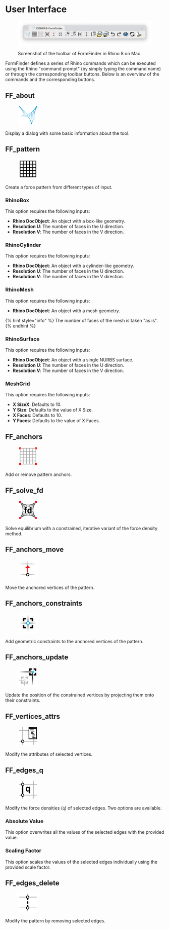 # User Interface

<figure><img src="../.gitbook/assets/FormFinder_toolbar.png" alt="FormFinder toolbar"><figcaption><p>Screenshot of the toolbar of FormFinder in Rhino 8 on Mac.</p></figcaption></figure>

FormFinder defines a series of Rhino commands which can be executed using the Rhino "command prompt" (by simply typing the command name) or through the corresponding toolbar buttons. Below is an overview of the commands and the corresponding buttons.

## FF\_about

<div align="left" data-full-width="false">

<figure><img src="../../resources/FF_toolbar_buttons/1_FF.svg" alt="" width="64"><figcaption></figcaption></figure>

</div>

Display a dialog with some basic information about the tool.

## FF\_pattern

<div align="left" data-full-width="false">

<figure><img src="../../resources/FF_toolbar_buttons/6_FF_pattern.svg" alt="" width="64"><figcaption></figcaption></figure>

</div>

Create a force pattern from different types of input.

### RhinoBox

This option requires the following inputs:

* **Rhino DocObject**: An object with a box-like geometry.
* **Resolution U**: The number of faces in the U direction.
* **Resolution V**: The number of faces in the V direction.

### RhinoCylinder

This option requires the following inputs:

* **Rhino DocObject**: An object with a cylinder-like geometry.
* **Resolution U**: The number of faces in the U direction.
* **Resolution V**: The number of faces in the V direction.

### RhinoMesh

This option requires the following inputs:

* **Rhino DocObject**: An object with a mesh geometry.

{% hint style="info" %}
The number of faces of the mesh is taken "as is".
{% endhint %}

### RhinoSurface

This option requires the following inputs:

* **Rhino DocObject**: An object with a single NURBS surface.
* **Resolution U**: The number of faces in the U direction.
* **Resolution V**: The number of faces in the V direction.

### MeshGrid

This option requires the following inputs:

* **X SizeX**: Defaults to 10.
* **Y Size**: Defaults to the value of X Size.
* **X Faces**: Defaults to 10.
* **Y Faces**: Defaults to the value of X Faces.

## FF\_anchors

<div align="left" data-full-width="false">

<figure><img src="../../resources/FF_toolbar_buttons/7_FF_anchors.svg" alt="" width="64"><figcaption></figcaption></figure>

</div>

Add or remove pattern anchors.

## FF\_solve\_fd

<div align="left" data-full-width="false">

<figure><img src="../../resources/FF_toolbar_buttons/8_FF_fd.svg" alt="" width="64"><figcaption></figcaption></figure>

</div>

Solve equilibrium with a constrained, iterative variant of the force density method.

## FF\_anchors\_move

<div align="left" data-full-width="false">

<figure><img src="../../resources/FF_toolbar_buttons/9_FF_anchors_move.svg" alt="" width="64"><figcaption></figcaption></figure>

</div>

Move the anchored vertices of the pattern.

## FF\_anchors\_constraints

<div align="left" data-full-width="false">

<figure><img src="../../resources/FF_toolbar_buttons/10_FF_anchors_modify.svg" alt="" width="64"><figcaption></figcaption></figure>

</div>

Add geometric constraints to the anchored vertices of the pattern.

## FF\_anchors\_update

<div align="left" data-full-width="false">

<figure><img src="../../resources/FF_toolbar_buttons/11_FF_anchors_update.svg" alt="" width="64"><figcaption></figcaption></figure>

</div>

Update the position of the constrained vertices by projecting them onto their constraints.

## FF\_vertices\_attrs

<div align="left" data-full-width="false">

<figure><img src="../../resources/FF_toolbar_buttons/12_FF_anchors_attr.svg" alt="" width="64"><figcaption></figcaption></figure>

</div>

Modify the attributes of selected vertices.

## FF\_edges\_q

<div align="left" data-full-width="false">

<figure><img src="../../resources/FF_toolbar_buttons/13_FF_edges_q.svg" alt="" width="64"><figcaption></figcaption></figure>

</div>

Modify the force densities (`q`) of selected edges. Two options are available.

### Absolute Value

This option overwrites all the values of the selected edges with the provided value.

### Scaling Factor

This option scales the values of the selected edges individually using the provided scale factor.

## FF\_edges\_delete

<div align="left" data-full-width="false">

<figure><img src="../../resources/FF_toolbar_buttons/14_FF_edges_remove.svg" alt="" width="64"><figcaption></figcaption></figure>

</div>

Modify the pattern by removing selected edges.
